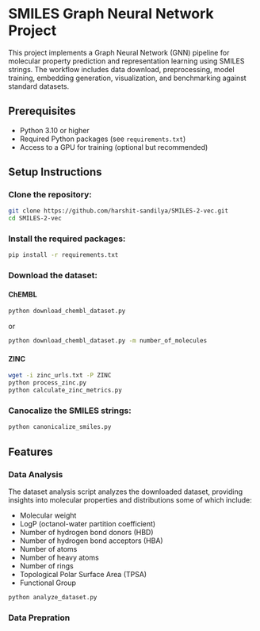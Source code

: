 # SMILES Graph Neural Network Project

This project implements a Graph Neural Network (GNN) pipeline for molecular property prediction and representation learning using SMILES strings. The workflow includes data download, preprocessing, model training, embedding generation, visualization, and benchmarking against standard datasets.

## Prerequisites

- Python 3.10 or higher
- Required Python packages (see `requirements.txt`)
- Access to a GPU for training (optional but recommended)

## Setup Instructions

### Clone the repository:

```bash
git clone https://github.com/harshit-sandilya/SMILES-2-vec.git
cd SMILES-2-vec
```

### Install the required packages:

```bash
pip install -r requirements.txt
```

### Download the dataset:

#### ChEMBL
```bash
python download_chembl_dataset.py
```

or

```bash
python download_chembl_dataset.py -m number_of_molecules
```

#### ZINC

```bash
wget -i zinc_urls.txt -P ZINC
python process_zinc.py
python calculate_zinc_metrics.py
```

### Canocalize the SMILES strings:

```bash
python canonicalize_smiles.py
```

## Features

### Data Analysis
The dataset analysis script analyzes the downloaded dataset, providing insights into molecular properties and distributions some of which include:
- Molecular weight
- LogP (octanol-water partition coefficient)
- Number of hydrogen bond donors (HBD)
- Number of hydrogen bond acceptors (HBA)
- Number of atoms
- Number of heavy atoms
- Number of rings
- Topological Polar Surface Area (TPSA)
- Functional Group

```bash
python analyze_dataset.py
```

### Data Prepration